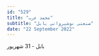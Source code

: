 ```yaml
---
id: "529"
title: "محمد عرب"
subtitle: "صنعتی نوشیروانی بابل"
date: "22 September 2022"
---
```


بابل - 31 شهریور 
